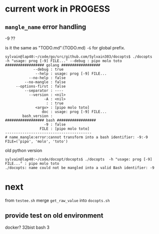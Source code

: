 # current work in PROGESS

## `mangle_name` error handling

-9 ??

is it the same as "TODO.md":(TODO.md) `-G` for global prefix.

```
sylvain@lap40:~/code/go/src/github.com/Sylvain303/docopts$ ./docopts  -h "usage: prog [-9] FILE..." --debug : pipo molo toto
################## golang ##################
             --debug : true
              --help : usage: prog [-9] FILE...
           --no-help : false
         --no-mangle : false
     --options-first : false
         --separator : ----
           --version : <nil>
                  -A : <nil>
                   : : true
              <argv> : [pipo molo toto]
                 doc : usage: prog [-9] FILE...
        bash_version :
################## bash ##################
                  -9 : false
                FILE : [pipo molo toto]
----------------------------------------
# name_mangle:error:cannot transform into a bash identifier: -9:-9
FILE=('pipo', 'molo', 'toto')

```

old python version

```
sylvain@lap40:~/code/docopt/docopts$ ./docopts  -h "usage: prog [-9] FILE..." : pipo molo toto
./docopts: name could not be mangled into a valid Bash identifier: -9
```


# next

from `testee.sh` merge `get_raw_value` into `docopts.sh`

## provide test on old environment

docker?
32bist
bash 3
